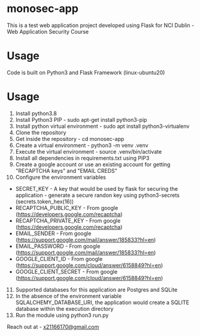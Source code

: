 # monosec-app
This is a test web application project developed using Flask for NCI Dublin - Web Application Security Course


# Usage
Code is built on Python3 and Flask Framework (linux-ubuntu20)

# Usage
1. Install python3.8
2. Install Python3 PIP - sudo apt-get install python3-pip
3. Install python virtual environment - sudo apt install python3-virtualenv
4. Clone the repository
5. Get inside the repository - cd monosec-app
6. Create a virtual environment - python3 -m venv .venv
7. Execute the virtual environment - source .venv/bin/activate
8. Install all dependencies in requirements.txt using PIP3
9. Create a google account or use an existing account for getting "RECAPTCHA keys" and "EMAIL CREDS"
10. Configure the environment variables
  * SECRET_KEY - A key that would be used by flask for securing the application - generate a secure randon key using python3-secrets (secrets.token_hex(16))
  * RECAPTCHA_PUBLIC_KEY - From google (https://developers.google.com/recaptcha)
  * RECAPTCHA_PRIVATE_KEY - From google (https://developers.google.com/recaptcha)
  * EMAIL_SENDER - From google (https://support.google.com/mail/answer/185833?hl=en)
  * EMAIL_PASSWORD - From google (https://support.google.com/mail/answer/185833?hl=en)
  * GOOGLE_CLIENT_ID - From google (https://support.google.com/cloud/answer/6158849?hl=en)
  * GOOGLE_CLIENT_SECRET - From google (https://support.google.com/cloud/answer/6158849?hl=en)
11. Supported databases for this application are Postgres and SQLite
12. In the absence of the environment variable SQLALCHEMY_DATABASE_URI, the application would create a SQLITE database within the execution directory
12. Run the module using python3 run.py


Reach out at - x21166170@gmail.com
